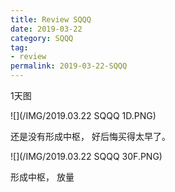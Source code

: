 ```yaml
---
title: Review SQQQ
date: 2019-03-22
category: SQQQ
tag:
- review
permalink: 2019-03-22-SQQQ
---
```

1天图

![](/IMG/2019.03.22 SQQQ 1D.PNG)

还是没有形成中枢， 好后悔买得太早了。

![](/IMG/2019.03.22 SQQQ 30F.PNG)

形成中枢， 放量
